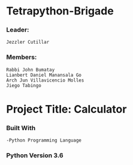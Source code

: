 # **Tetrapython-Brigade**

### **Leader:**
```
Jezzler Cutillar
```
### **Members:** 
```
Rabbi John Bumatay 
Lianbert Daniel Manansala Go 
Arch Jun Villavicencio Molles
Jiego Tabingo
```


# **Project Title: Calculator**

### Built With
```
-Python Programming Language

```
### **Python Version 3.6** 
